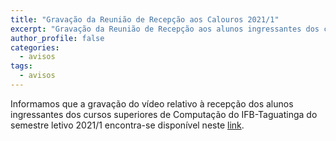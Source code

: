 ```yaml
---
title: "Gravação da Reunião de Recepção aos Calouros 2021/1" 
excerpt: "Gravação da Reunião de Recepção aos alunos ingressantes dos cursos superiores de Computação 2021/1."
author_profile: false
categories:
  - avisos
tags:
  - avisos
---
```


Informamos que a gravação do vídeo relativo à recepção dos alunos ingressantes dos cursos superiores de Computação do IFB-Taguatinga do semestre letivo 2021/1 encontra-se disponível neste [link](https://drive.google.com/file/d/14xRFe2mGKeYTrS6Nzg-q7AK6WY7Ze7cA/view?usp=sharing).